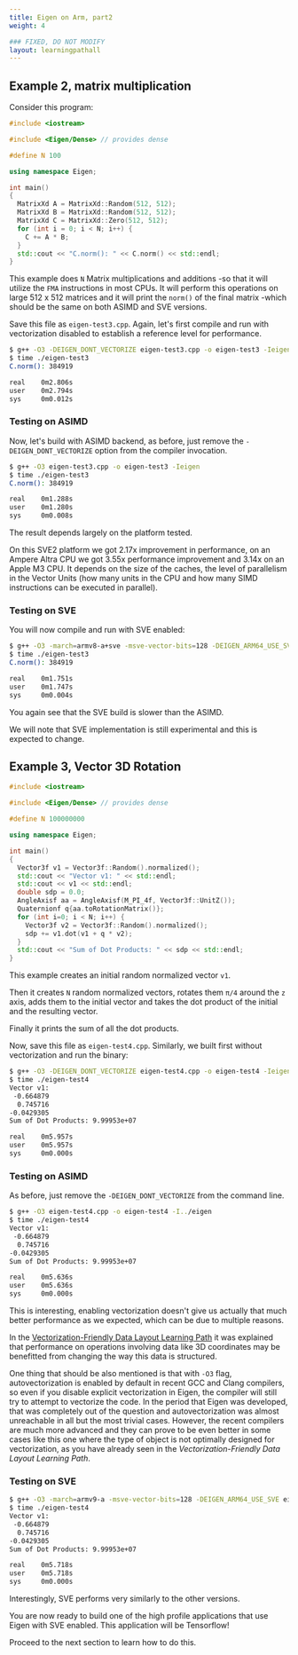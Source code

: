 ```yaml
---
title: Eigen on Arm, part2
weight: 4

### FIXED, DO NOT MODIFY
layout: learningpathall
---
```


## Example 2, matrix multiplication

Consider this program:

```C++
#include <iostream>

#include <Eigen/Dense> // provides dense

#define N 100

using namespace Eigen;

int main()
{
  MatrixXd A = MatrixXd::Random(512, 512);
  MatrixXd B = MatrixXd::Random(512, 512);
  MatrixXd C = MatrixXd::Zero(512, 512);
  for (int i = 0; i < N; i++) {
    C += A * B;
  }
  std::cout << "C.norm(): " << C.norm() << std::endl;
}
```

This example does `N` Matrix multiplications and additions -so that it will utilize the `FMA` instructions in most CPUs. It will perform this operations on large 512 x 512 matrices and it will print the `norm()` of the final matrix -which should be the same on both ASIMD and SVE versions.

Save this file as `eigen-test3.cpp`. Again, let's first compile and run with vectorization disabled to establish a reference level for performance.

```bash
$ g++ -O3 -DEIGEN_DONT_VECTORIZE eigen-test3.cpp -o eigen-test3 -Ieigen
$ time ./eigen-test3
C.norm(): 384919

real    0m2.806s
user    0m2.794s
sys     0m0.012s
```

### Testing on ASIMD

Now, let's build with ASIMD backend, as before, just remove the `-DEIGEN_DONT_VECTORIZE` option from the compiler invocation.

```bash
$ g++ -O3 eigen-test3.cpp -o eigen-test3 -Ieigen
$ time ./eigen-test3
C.norm(): 384919

real    0m1.288s
user    0m1.280s
sys     0m0.008s
```

The result depends largely on the platform tested.

On this SVE2 platform we got 2.17x improvement in performance, on an Ampere Altra CPU we got 3.55x performance improvement and 3.14x on an Apple M3 CPU. It depends on the size of the caches, the level of parallelism in the Vector Units (how many units in the CPU and how many SIMD instructions can be executed in parallel).

### Testing on SVE

You will now compile and run with SVE enabled:

```bash
$ g++ -O3 -march=armv8-a+sve -msve-vector-bits=128 -DEIGEN_ARM64_USE_SVE eigen-test3.cpp -o eigen-test3 -Ieigen
$ time ./eigen-test3
C.norm(): 384919

real    0m1.751s
user    0m1.747s
sys     0m0.004s
```

You again see that the SVE build is slower than the ASIMD.

We will note that SVE implementation is still experimental and this is expected to change.

## Example 3, Vector 3D Rotation

```C++
#include <iostream>

#include <Eigen/Dense> // provides dense

#define N 100000000

using namespace Eigen;

int main()
{
  Vector3f v1 = Vector3f::Random().normalized();
  std::cout << "Vector v1: " << std::endl;
  std::cout << v1 << std::endl;
  double sdp = 0.0;
  AngleAxisf aa = AngleAxisf(M_PI_4f, Vector3f::UnitZ());
  Quaternionf q{aa.toRotationMatrix()};
  for (int i=0; i < N; i++) {
    Vector3f v2 = Vector3f::Random().normalized();
    sdp += v1.dot(v1 + q * v2);
  }
  std::cout << "Sum of Dot Products: " << sdp << std::endl;
}
```

This example creates an initial random normalized vector `v1`.

Then it creates `N` random normalized vectors, rotates them `π/4` around the `z` axis, adds them to the initial vector and takes the dot product of the initial and the resulting vector.

Finally it prints the sum of all the dot products.

Now, save this file as `eigen-test4.cpp`. Similarly, we built first without vectorization and run the binary:

```bash
$ g++ -O3 -DEIGEN_DONT_VECTORIZE eigen-test4.cpp -o eigen-test4 -Ieigen
$ time ./eigen-test4
Vector v1:
 -0.664879
  0.745716
-0.0429305
Sum of Dot Products: 9.99953e+07

real    0m5.957s
user    0m5.957s
sys     0m0.000s
```

### Testing on ASIMD

As before, just remove the `-DEIGEN_DONT_VECTORIZE` from the command line.

```bash
$ g++ -O3 eigen-test4.cpp -o eigen-test4 -I../eigen
$ time ./eigen-test4
Vector v1:
 -0.664879
  0.745716
-0.0429305
Sum of Dot Products: 9.99953e+07

real    0m5.636s
user    0m5.636s
sys     0m0.000s
```

This is interesting, enabling vectorization doesn't give us actually that much better performance as we expected, which can be due to multiple reasons.

In the [Vectorization-Friendly Data Layout Learning Path](https://learn.arm.com/learning-paths/cross-platform/vectorization-friendly-data-layout/a-more-complex-problem-revisited/) it was explained that performance on operations involving data like 3D coordinates may be benefitted from changing the way this data is structured.

One thing that should be also mentioned is that with `-O3` flag, autovectorization is enabled by default in recent GCC and Clang compilers, so even if you disable explicit vectorization in Eigen, the compiler will still try to attempt to vectorize the code. In the period that Eigen was developed, that was completely out of the question and autovectorization was almost unreachable in all but the most trivial cases. However, the recent compilers are much more advanced and they can prove to be even better in some cases like this one where the type of object is not optimally designed for vectorization, as you have already seen in the *Vectorization-Friendly Data Layout Learning Path*.

### Testing on SVE

```bash
$ g++ -O3 -march=armv9-a -msve-vector-bits=128 -DEIGEN_ARM64_USE_SVE eigen-test4.cpp -o eigen-test4 -Ieigen
$ time ./eigen-test4
Vector v1:
 -0.664879
  0.745716
-0.0429305
Sum of Dot Products: 9.99953e+07

real    0m5.718s
user    0m5.718s
sys     0m0.000s
```

Interestingly, SVE performs very similarly to the other versions.

You are now ready to build one of the high profile applications that use Eigen with SVE enabled. This application will be Tensorflow!

Proceed to the next section to learn how to do this.
